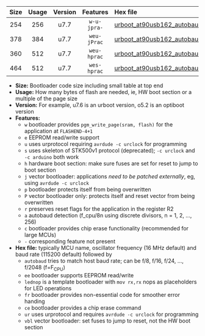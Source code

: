 |Size|Usage|Version|Features|Hex file|
|:-:|:-:|:-:|:-:|:--|
|254|256|u7.7|`w-u-jpra-`|[urboot_at90usb162_autobaud_lednop_ur_vbl.hex](https://raw.githubusercontent.com/stefanrueger/urboot.hex/main/mcus/at90usb162/autobaud/urboot_at90usb162_autobaud_lednop_ur_vbl.hex)|
|378|384|u7.7|`weu-jPrac`|[urboot_at90usb162_autobaud_ee_lednop_fr_ce_ur_vbl.hex](https://raw.githubusercontent.com/stefanrueger/urboot.hex/main/mcus/at90usb162/autobaud/urboot_at90usb162_autobaud_ee_lednop_fr_ce_ur_vbl.hex)|
|360|512|u7.7|`weu-hprac`|[urboot_at90usb162_autobaud_ee_lednop_fr_ce_ur.hex](https://raw.githubusercontent.com/stefanrueger/urboot.hex/main/mcus/at90usb162/autobaud/urboot_at90usb162_autobaud_ee_lednop_fr_ce_ur.hex)|
|464|512|u7.7|`wes-hprac`|[urboot_at90usb162_autobaud_ee_lednop_fr_ce.hex](https://raw.githubusercontent.com/stefanrueger/urboot.hex/main/mcus/at90usb162/autobaud/urboot_at90usb162_autobaud_ee_lednop_fr_ce.hex)|

- **Size:** Bootloader code size including small table at top end
- **Usage:** How many bytes of flash are needed, ie, HW boot section or a multiple of the page size
- **Version:** For example, u7.6 is an urboot version, o5.2 is an optiboot version
- **Features:**
  + `w` bootloader provides `pgm_write_page(sram, flash)` for the application at `FLASHEND-4+1`
  + `e` EEPROM read/write support
  + `u` uses urprotocol requiring `avrdude -c urclock` for programming
  + `s` uses skeleton of STK500v1 protocol (deprecated); `-c urclock` and `-c arduino` both work
  + `h` hardware boot section: make sure fuses are set for reset to jump to boot section
  + `j` vector bootloader: applications *need to be patched externally*, eg, using `avrdude -c urclock`
  + `p` bootloader protects itself from being overwritten
  + `P` vector bootloader only: protects itself and reset vector from being overwritten
  + `r` preserves reset flags for the application in the register R2
  + `a` autobaud detection (f_cpu/8n using discrete divisors, n = 1, 2, ..., 256)
  + `c` bootloader provides chip erase functionality (recommended for large MCUs)
  + `-` corresponding feature not present
- **Hex file:** typically MCU name, oscillator frequency (16 MHz default) and baud rate (115200 default) followed by
  + `autobaud` tries to match host baud rate; can be f/8, f/16, f/24, ..., f/2048 (f=F<sub>CPU</sub>)
  + `ee` bootloader supports EEPROM read/write
  + `lednop` is a template bootloader with `mov rx,rx` nops as placeholders for LED operations
  + `fr` bootloader provides non-essential code for smoother error handing
  + `ce` bootloader provides a chip erase command
  + `ur` uses urprotocol and requires `avrdude -c urclock` for programming
  + `vbl` vector bootloader: set fuses to jump to reset, not the HW boot section
